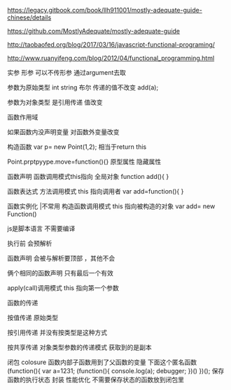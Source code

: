 https://legacy.gitbook.com/book/llh911001/mostly-adequate-guide-chinese/details

https://github.com/MostlyAdequate/mostly-adequate-guide

http://taobaofed.org/blog/2017/03/16/javascript-functional-programing/

http://www.ruanyifeng.com/blog/2012/04/functional_programming.html


实参 形参
可以不传形参 通过argument去取
 
参数为原始类型 int string 布尔 传递的值不改变 add(a);
 
参数为对象类型 是引用传递 值改变
 
函数作用域
 
如果函数内没声明变量 对函数外变量改变
 
构造函数 
var p= new Point(1,2); 相当于return this
 
Point.prptpyype.move=function(){} 原型属性 隐藏属性
 
 
 
函数声明   函数调用模式this指向 全局对象
function add(){
}
 
函数表达式  方法调用模式 this 指向调用者
var add=function(){
}
 
函数实例化 |不常用 构造函数调用模式 this 指向被构造的对象
var add= new Function()
 
js是脚本语言 不需要编译
 
执行前 会预解析
 
函数声明 会被与解析要顶部 ，其他不会
 
俩个相同的函数声明 只有最后一个有效
 
apply(call)调用模式
this 指向第一个参数
 
函数的传递
 
按值传递   原始类型
 
按引用传递  并没有按类型是这种方式
 
按共享传递 对象类型参数的传递模式 获取到的是副本
 
闭包 colosure
函数内部子函数用到了父函数的变量
下面这个匿名函数
(function(){
var a=1231;
(function(){
console.log(a);
debugger;
})()
})();
保存函数的执行状态
封装
性能优化 不需要保存状态的函数放到闭包里
 
 
 